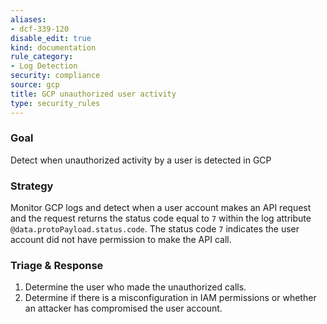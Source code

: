 ```yaml
---
aliases:
- dcf-339-120
disable_edit: true
kind: documentation
rule_category:
- Log Detection
security: compliance
source: gcp
title: GCP unauthorized user activity
type: security_rules
---
```


### Goal
Detect when unauthorized activity by a user is detected in GCP

### Strategy
Monitor GCP logs and detect when a user account makes an API request and the request returns the status code equal to `7` within the log attribute `@data.protoPayload.status.code`. The status code `7` indicates the user account did not have permission to make the API call.

### Triage & Response
1. Determine the user who made the unauthorized calls.
2. Determine if there is a misconfiguration in IAM permissions or whether an attacker has compromised the user account.
